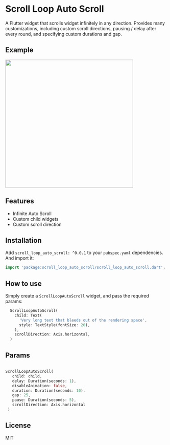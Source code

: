 # Scroll Loop Auto Scroll

A Flutter widget that scrolls widget infinitely in any direction. Provides many customizations, including custom scroll directions, pausing / delay after every round, and specifying custom durations and gap.

## Example

<img src="https://github.com/Ashish-Raturi/scroll_loop_auto_scroll/blob/master/doc/example.gif" height="400" />

## Features
* Infinite Auto Scroll
* Custom child widgets
* Custom scroll direction

## Installation

Add `scroll_loop_auto_scroll: ^0.0.1` to your `pubspec.yaml` dependencies. And import it:

```dart
import 'package:scroll_loop_auto_scroll/scroll_loop_auto_scroll.dart';
```

## How to use
Simply create a `ScrollLoopAutoScroll` widget, and pass the required params:

```dart
  ScrollLoopAutoScroll(
    child: Text(
      'Very long text that bleeds out of the rendering space',
      style: TextStyle(fontSize: 20),
    ),
    scrollDirection: Axis.horizontal,
  )
```


## Params

```dart

ScrollLoopAutoScroll(
   child: child,
   delay: Duration(seconds: 1),
   disableAnimation: false,
   duration: Duration(seconds: 10),
   gap: 25,
   pause: Duration(seconds: 5),
   scrollDirection: Axis.horizontal
 )
```

## License

MIT
